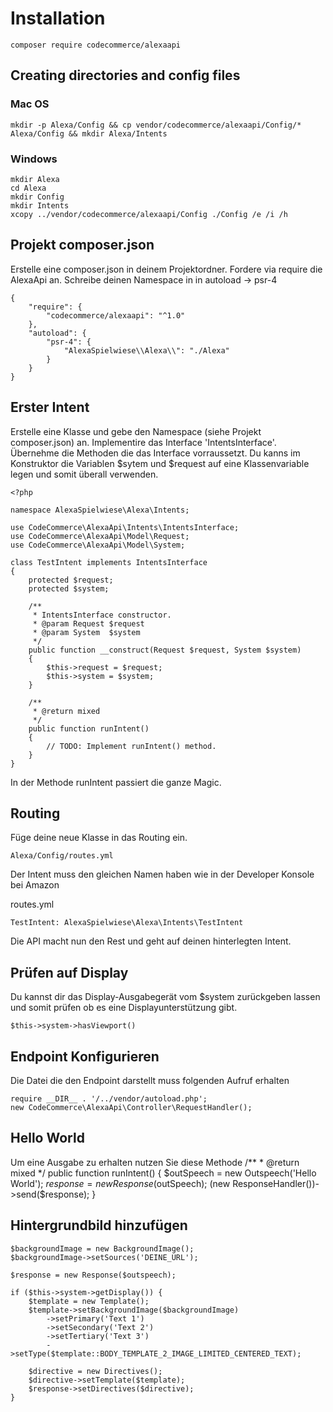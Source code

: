 # Installation

    composer require codecommerce/alexaapi 
    
## Creating directories and config files
### Mac OS
    
    mkdir -p Alexa/Config && cp vendor/codecommerce/alexaapi/Config/* Alexa/Config && mkdir Alexa/Intents

### Windows

    mkdir Alexa
    cd Alexa
    mkdir Config
    mkdir Intents
    xcopy ../vendor/codecommerce/alexaapi/Config ./Config /e /i /h

## Projekt composer.json

Erstelle eine composer.json in deinem Projektordner.
Fordere via require die AlexaApi an.
Schreibe deinen Namespace in in autoload -> psr-4

    {
        "require": {
            "codecommerce/alexaapi": "^1.0"
        },
        "autoload": {
            "psr-4": {
                "AlexaSpielwiese\\Alexa\\": "./Alexa"
            }
        }
    }

## Erster Intent
    
Erstelle eine Klasse und gebe den Namespace (siehe Projekt composer.json) an.
Implementire das Interface 'IntentsInterface'.
Übernehme die Methoden die das Interface vorraussetzt.
Du kanns im Konstruktor die Variablen $sytem und $request auf eine Klassenvariable legen und somit überall verwenden.

    <?php
    
    namespace AlexaSpielwiese\Alexa\Intents;
    
    use CodeCommerce\AlexaApi\Intents\IntentsInterface;
    use CodeCommerce\AlexaApi\Model\Request;
    use CodeCommerce\AlexaApi\Model\System;
    
    class TestIntent implements IntentsInterface
    {
        protected $request;
        protected $system;
    
        /**
         * IntentsInterface constructor.
         * @param Request $request
         * @param System  $system
         */
        public function __construct(Request $request, System $system)
        {
            $this->request = $request;
            $this->system = $system;
        }
    
        /**
         * @return mixed
         */
        public function runIntent()
        {
            // TODO: Implement runIntent() method.
        }
    }

In der Methode runIntent passiert die ganze Magic.

## Routing

Füge deine neue Klasse in das Routing ein.
    
    Alexa/Config/routes.yml

Der Intent muss den gleichen Namen haben wie in der Developer Konsole bei Amazon

routes.yml

    TestIntent: AlexaSpielwiese\Alexa\Intents\TestIntent
    
Die API macht nun den Rest und geht auf deinen hinterlegten Intent.

## Prüfen auf Display

Du kannst dir das Display-Ausgabegerät vom $system zurückgeben lassen und somit
prüfen ob es eine Displayunterstützung gibt.

    $this->system->hasViewport()

## Endpoint Konfigurieren

Die Datei die den Endpoint darstellt muss folgenden Aufruf erhalten

    require __DIR__ . '/../vendor/autoload.php';
    new CodeCommerce\AlexaApi\Controller\RequestHandler();
    
## Hello World
Um eine Ausgabe zu erhalten nutzen Sie diese Methode
     /**
     * @return mixed
     */
    public function runIntent()
    {
        $outSpeech = new Outspeech('Hello World');
        $response = new Response($outSpeech);
        (new ResponseHandler())->send($response);
    }

    
## Hintergrundbild hinzufügen

    $backgroundImage = new BackgroundImage();
    $backgroundImage->setSources('DEINE_URL');

    $response = new Response($outspeech);

    if ($this->system->getDisplay()) {
        $template = new Template();
        $template->setBackgroundImage($backgroundImage)
            ->setPrimary('Text 1')
            ->setSecondary('Text 2')
            ->setTertiary('Text 3')
            ->setType($template::BODY_TEMPLATE_2_IMAGE_LIMITED_CENTERED_TEXT);

        $directive = new Directives();
        $directive->setTemplate($template);
        $response->setDirectives($directive);
    }
